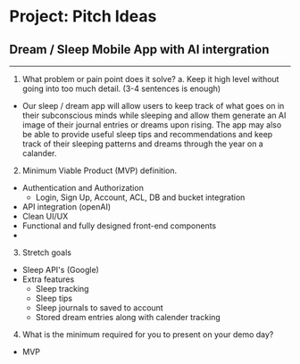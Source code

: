 # Project: Pitch Ideas

## Dream / Sleep Mobile App with AI intergration

---

1. What problem or pain point does it solve? a. Keep it high level without going into too much detail. (3-4 sentences is enough)

- Our sleep / dream app will allow users to keep track of what goes on in their subconscious minds while sleeping and allow them generate an AI image of their journal entries or dreams upon rising. The app may also be able to provide useful sleep tips and recommendations and keep track of their sleeping patterns and dreams through the year on a calander.

2. Minimum Viable Product (MVP) definition.

- Authentication and Authorization
  - Login, Sign Up, Account, ACL, DB and bucket integration
- API integration (openAI)
- Clean UI/UX
- Functional and fully designed front-end components
-

3. Stretch goals

- Sleep API's (Google)
- Extra features
  - Sleep tracking
  - Sleep tips
  - Sleep journals to saved to account
  - Stored dream entries along with calender tracking

4. What is the minimum required for you to present on your demo day?

- MVP

